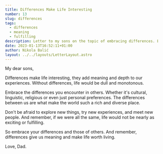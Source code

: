 ```yaml
---
title: Differences Make Life Interesting
number: 13
slug: differences
tags:
  - differences
  - meaning
  - fulfilling
description: Letter to my sons on the topic of embracing differences. Embrace cultural, linguistic, religious, and personal differences for a more fulfilling and meaningful life.
date: 2023-01-13T16:52:11+01:00
author: Nikola Balić
layout: ../../layouts/LetterLayout.astro
---
```


My dear sons,

Differences make life interesting, they add meaning and depth to our experiences. Without differences, life would be dull and monotonous.

Embrace the differences you encounter in others. Whether it's cultural, linguistic, religious or even just personal preferences. The differences between us are what make the world such a rich and diverse place.

Don't be afraid to explore new things, try new experiences, and meet new people. And remember, if we were all the same, life would not be nearly as exciting or fulfilling.

So embrace your differences and those of others. And remember, differences give us meaning and make life worth living.

Love, Dad.